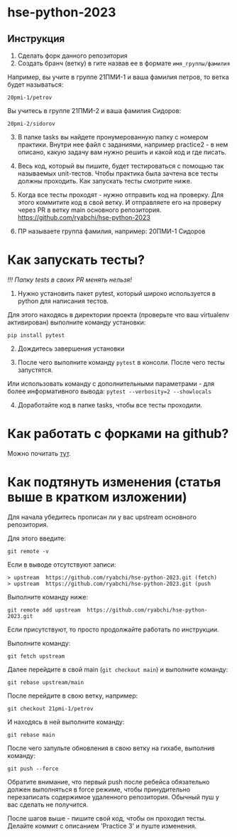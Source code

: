 # hse-python-2023

## Инструкция

1. Сделать форк данного репозитория
2. Создать бранч (ветку) в гите назвав ее в формате `имя_группы/фамилия`

Например, вы учите в группе 21ПМИ-1 и ваша фамилия петров, то ветка будет называться:

`20pmi-1/petrov`

Вы учитесь в группе 21ПМИ-2 и ваша фамилия Сидоров:

`20pmi-2/sidorov`

3. В папке tasks вы найдете пронумерованную папку с номером практики.
   Внутри нее файл с заданиями, например practice2 - в нем описано, 
   какую задачу вам нужно решить и какой код и где писать.
   
4. Весь код, который вы пишите, будет тестироваться с помощью так называемых unit-тестов. 
   Чтобы практика была зачтена все тесты должны проходить.
   Как запускать тесты смотрите ниже.
   
5. Когда все тесты проходят - нужно отправить код на проверку. Для этого коммитите код в свой ветку. 
   И отправляете его на проверку через PR в ветку main основного репозитория. https://github.com/ryabchi/hse-python-2023
   
6. ПР называете группа фамилия, например: 20ПМИ-1 Сидоров


# Как запускать тесты?

*!!! Папку tests в своих PR менять нельзя!*

1. Нужно установить пакет pytest, который широко используется в python для написания тестов.

Для этого находясь в директории проекта (проверьте что ваш virtualenv активирован) выполните команду установки:

`pip install pytest`

2. Дождитесь завершения установки

3. После чего выполните команду `pytest` в консоли. После чего тесты запустятся.

Или использовать команду с дополнительными параметрами - для более информативного вывода: 
`pytest --verbosity=2 --showlocals`

4. Доработайте код в папке tasks, чтобы все тесты проходили.


# Как работать с форками на github?

Можно почитать [тут](https://docs.github.com/en/github/collaborating-with-pull-requests/working-with-forks/configuring-a-remote-for-a-fork).

# Как подтянуть изменения (статья выше в кратком изложении)

Для начала убедитесь прописан ли у вас upstream основного репозитория.

Для этого введите:

`git remote -v`

Если в выводе отсутствуют записи:
```
> upstream  https://github.com/ryabchi/hse-python-2023.git (fetch)
> upstream  https://github.com/ryabchi/hse-python-2023.git (push
```

Выполните команду ниже:

`git remote add upstream  https://github.com/ryabchi/hse-python-2023.git`

Если присутствуют, то просто продолжайте работать по инструкции.

Выполните команду:

`git fetch upstream`

Далее перейдите в свой main (`git checkout main`) и выполните команду:

`git rebase upstream/main`

После перейдите в свою ветку, например:

`git checkout 21pmi-1/petrov`

И находясь в ней выполните команду:

`git rebase main`

После чего запульте обновления в свою ветку на гихабе, выполнив команду:

`git push --force`

Обратите внимание, что первый push после ребейса обязательно должен выполняться в force режиме, 
чтобы принудительно перезаписать содержимое удаленного репозитория. Обычный пуш у вас сделать не получится.

После шагов выше - пишите свой код, чтобы он проходил тесты. Делайте коммит с описанием 'Practice 3' и пуште изменения.

